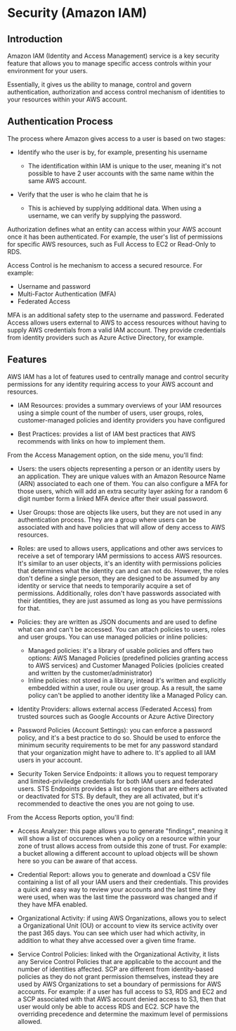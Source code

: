 # Security (Amazon IAM)

## Introduction

Amazon IAM (Identity and Access Management) service is a key security feature that allows you to manage specific access controls within your environment for your users.

Essentially, it gives us the ability to manage, control and govern authentication, authorization and access control mechanism of identities to your resources within your AWS account.

## Authentication Process

The process where Amazon gives access to a user is based on two stages:

- Identify who the user is by, for example, presenting his username

    - The identification within IAM is unique to the user, meaning it's not possible to have 2 user accounts with the same name within the same AWS account.

- Verify that the user is who he claim that he is

    - This is achieved by supplying additional data. When using a username, we can verify by supplying the password.

Authorization defines what an entity can access within your AWS account once it has been authenticated. For example, the user's list of permissions for specific AWS resources, such as Full Access to EC2 or Read-Only to RDS.

Access Control is he mechanism to access a secured resource. For example:
- Username and password
- Multi-Factor Authentication (MFA)
- Federated Access

MFA is an additional safety step to the username and password. Federated Access allows users external to AWS to access resources without having to supply AWS credentials from a valid IAM account. They provide credentials from identity providers such as Azure Active Directory, for example.

## Features

AWS IAM has a lot of features used to centrally manage and control security permissions for any identity requiring access to your AWS account and resources.

- IAM Resources: provides a summary overviews of your IAM resources using a simple count of the number of users, user groups, roles, customer-managed policies and identity providers you have configured

- Best Practices: provides a list of IAM best practices that AWS recommends with links on how to implement them.

From the Access Management option, on the side menu, you'll find:

- Users: the users objects representing a person or an identity users by an application. They are unique values with an Amazon Resource Name (ARN) associated to each one of them. You can also configure a MFA for those users, which will add an extra security layer asking for a random 6 digit number form a linked MFA device after their usual password.

- User Groups: those are objects like users, but they are not used in any authentication process. They are a group where users can be associated with and have policies that will allow of deny access to AWS resources.

- Roles: are used to allows users, applications and other aws services to receive a set of temporary IAM permissions to access AWS resources. It's similar to an user objects, it's an identity wiith permissions policies that determines what the identity can and can not do. However, the roles don't define a single person, they are designed to be assumed by any identity or service that needs to temporarily acquire a set of permissions. Additionally, roles don't have passwords associated with their identities, they are just assumed as long as you have permissions for that.

- Policies: they are written as JSON documents and are used to define what can and can't be accessed. You can attach policies to users, roles and user groups. You can use managed policies or inline policies:
    - Managed policies: it's a library of usable policies and offers two options: AWS Managed Policies (predefined policies granting access to AWS services) and Customer Managed Policies (policies created and written by the customer/administrator)
    - Inline policies: not stored in a library, intead it's written and explicitly embedded within a user, roule ou user group. As a result, the same policy can't be applied to another identity like a Managed Policy can.

- Identity Providers: allows external access (Federated Access) from trusted sources such as Google Accounts or Azure Active Directory

- Password Policies (Account Settings): you can enforce a password policy, and it's a best practice to do so. Should be used to enforce the minimum security requirements to be met for any password standard that your organization might have to adhere to. It's applied to all IAM users in your account.

- Security Token Service Endpoints: it allows you to request temporary and limited-priviledge credentials for both IAM users and federated users. STS Endpoints provides a list os regions that are eithers activated or deactivated for STS. By default, they are all activated, but it's recommended to deactive the ones you are not going to use.

From the Access Reports option, you'll find:

- Access Analyzer: this page allows you to generate "findings", meaning it will show a list of occurences when a policy on a resource within your zone of trust allows access from outside this zone of trust. For example: a bucket allowing a different account to upload objects will be shown here so you can be aware of that access.

- Credential Report: allows you to generate and download a CSV file containing a list of all your IAM users and their credentials. This provides a quick and easy way to review your accounts and the last time they were used, when was the last time the password was changed and if they have MFA enabled.

- Organizational Activity: if using AWS Organizations, allows you to select a Organizational Unit (OU) or account to view its service activity over the past 365 days. You can see which user had which activity, in addition to what they ahve accessed over a given time frame.

- Service Control Policies: linked with the Organizational Activity, it lists any Service Control Policies that are applicable to the account and the number of identities affected. SCP are different from identity-based policies as they do not grant permission themselves, instead they are used by AWS Organizations to set a boundary of permissions for AWS accounts. For example: if a user has full access to S3, RDS and EC2 and a SCP associated with that AWS account denied access to S3, then that user would only be able to access RDS and EC2. SCP have the overriding precedence and determine the maximum level of permissions allowed.